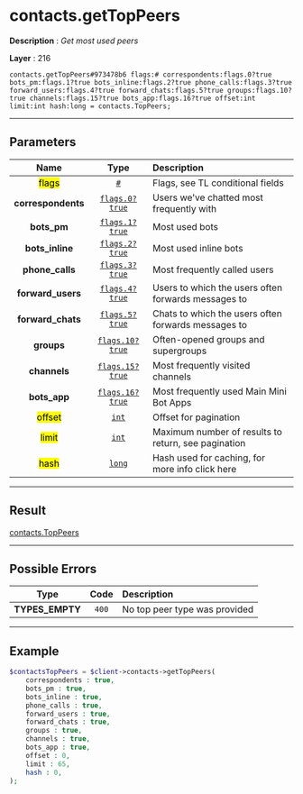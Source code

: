 # contacts.getTopPeers

**Description** : *Get most used peers*

**Layer** : 216

```tl
contacts.getTopPeers#973478b6 flags:# correspondents:flags.0?true bots_pm:flags.1?true bots_inline:flags.2?true phone_calls:flags.3?true forward_users:flags.4?true forward_chats:flags.5?true groups:flags.10?true channels:flags.15?true bots_app:flags.16?true offset:int limit:int hash:long = contacts.TopPeers;
```

---

## Parameters

| Name | Type | Description |
| :---: | :---: | :--- |
| <mark>flags</mark> | [`#`](type/#) | Flags, see TL conditional fields |
| **correspondents** | [`flags.0?true`](type/true) | Users we've chatted most frequently with |
| **bots_pm** | [`flags.1?true`](type/true) | Most used bots |
| **bots_inline** | [`flags.2?true`](type/true) | Most used inline bots |
| **phone_calls** | [`flags.3?true`](type/true) | Most frequently called users |
| **forward_users** | [`flags.4?true`](type/true) | Users to which the users often forwards messages to |
| **forward_chats** | [`flags.5?true`](type/true) | Chats to which the users often forwards messages to |
| **groups** | [`flags.10?true`](type/true) | Often-opened groups and supergroups |
| **channels** | [`flags.15?true`](type/true) | Most frequently visited channels |
| **bots_app** | [`flags.16?true`](type/true) | Most frequently used Main Mini Bot Apps |
| <mark>offset</mark> | [`int`](type/int) | Offset for pagination |
| <mark>limit</mark> | [`int`](type/int) | Maximum number of results to return, see pagination |
| <mark>hash</mark> | [`long`](type/long) | Hash used for caching, for more info click here |

---

## Result

[contacts.TopPeers](type/contacts.TopPeers)

---

## Possible Errors

| Type | Code | Description |
| :---: | :---: | :--- |
| **TYPES_EMPTY** | `400` | No top peer type was provided |

---

## Example

```php
$contactsTopPeers = $client->contacts->getTopPeers(
	correspondents : true,
	bots_pm : true,
	bots_inline : true,
	phone_calls : true,
	forward_users : true,
	forward_chats : true,
	groups : true,
	channels : true,
	bots_app : true,
	offset : 0,
	limit : 65,
	hash : 0,
);
```